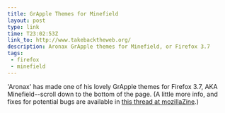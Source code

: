 ```yaml
---
title: GrApple Themes for Minefield
layout: post
type: link
time: T23:02:53Z
link_to: http://www.takebacktheweb.org/
description: Aronax GrApple themes for Minefield, or Firefox 3.7
tags:
 - firefox
 - minefield
---
```

'Aronax' has made one of his lovely GrApple themes for Firefox 3.7, <abbr>AKA</abbr> Minefield--scroll down to the bottom of the page. (A little more info, and fixes for potential bugs are available in [this thread at mozillaZine][1].)

[1]:http://forums.mozillazine.org/viewtopic.php?p=7239345#p7239345